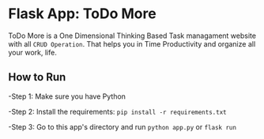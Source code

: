 # Flask App: ToDo More
ToDo More is a One Dimensional Thinking Based Task managament website with all `CRUD Operation`. That helps you in Time Productivity and organize all your work, life.
## How to Run
-Step 1: Make sure you have Python

-Step 2: Install the requirements: `pip install -r requirements.txt`

-Step 3: Go to this app's directory and run `python app.py` or `flask run`
